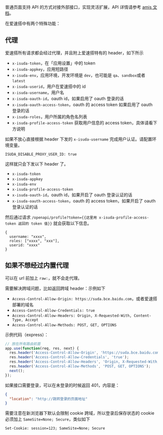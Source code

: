 普通页面支持 API 的方式对接外部接口，实现灵活扩展，API 详情请参考 [amis 文档](https://baidu.gitee.io/amis/zh-CN/docs/types/api)。

在爱速搭中有两个特殊功能：

## 代理

爱速搭所有请求都会经过代理，并且附上爱速搭特有的 header，如下所示

- `x-isuda-token`，在「应用设置」中的 token
- `x-isuda-appkey`，应用短路径
- `x-isuda-env`，应用环境，开发环境是 `dev`，也可能是 `qa`、`sandbox`或者`latest`
- `x-isuda-userid`，用户在爱速搭中的 id
- `x-isuda-username`，用户名
- `x-isuda-oauth-id`，oauth id，如果启用了 oauth 登录的话
- `x-isuda-oauth-access-token`，oauth 的 access token 如果启用了 oauth 登录的话
- `x-isuda-roles`，用户所属的角色名列表
- `x-isuda-profile-access-token` 获取用户信息的 access token，具体请看下方说明

如果不放心直接根据 header 下发的 `x-isuda-username` 完成用户认证。请配置环境变量。

```
ISUDA_DISABLE_PROXY_USER_ID: true
```

这样就只会下发以下 header 了。

- `x-isuda-token`
- `x-isuda-appkey`
- `x-isuda-env`
- `x-isuda-profile-access-token`
- `x-isuda-oauth-id`，oauth id，如果开启了 oauth 登录认证的话
- `x-isuda-oauth-access-token`，oauth 的 access token，如果开启了 oauth 登录认证的话

然后通过请求 `/openapi/profile?token={{这里用 x-isuda-profile-access-token 返回的 token 值}}`
就会获取以下信息。

```
{
  username: "xxxx",
  roles: ["xxxx", "xxx"],
  userid: "xxxx"
}
```

## 如果不想经过内置代理

可以在 url 前加上 `raw:`，就不会走代理。

需要解决跨域问题，比如返回跨域 header：示例如下

- `Access-Control-Allow-Origin: https://suda.bce.baidu.com`，或者爱速搭部署的域名
- `Access-Control-Allow-Credentials: true`
- `Access-Control-Allow-Headers: Origin, X-Requested-With, Content-Type, Accept`
- `Access-Control-Allow-Methods: POST, GET, OPTIONS`

示例代码（express）：

```javascript
// 放在所有路由前面
app.use(function(req, res, next) {
  res.header('Access-Control-Allow-Origin', 'https://suda.bce.baidu.com');
  res.header('Access-Control-Allow-Credentials', 'true');
  res.header('Access-Control-Allow-Headers', 'Origin, X-Requested-With, Content-Type, Accept');  
  res.header('Access-Control-Allow-Methods', 'POST, GET, OPTIONS');
  next();
});
```


如果接口需要登录，可以在未登录的时候返回 401，内容是：

```json
{
  "location": "http://跳转登录的页面地址"
}
```

需要注意在新浏览器下默认会限制 cookie 跨域，所以登录后保存状态的 cookie 必须加上 `SameSite=None; Secure`，类似如下

```
Set-Cookie: session=123; SameSite=None; Secure
```

